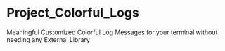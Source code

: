# Project_Colorful_Logs
Meaningful Customized Colorful Log Messages for your terminal without needing any External Library
